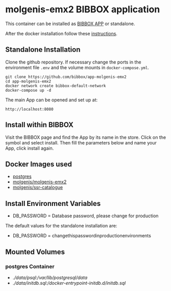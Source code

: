 # molgenis-emx2 BIBBOX application

This container can be installed as [BIBBOX APP](https://bibbox.readthedocs.io/en/latest/ "BIBBOX App Store") or standalone. 

After the docker installation follow these [instructions](INSTALL-APP.md).

## Standalone Installation 

Clone the github repository. If necessary change the ports in the environment file `.env` and the volume mounts in `docker-compose.yml`.

```
git clone https://github.com/bibbox/app-molgenis-emx2
cd app-molgenis-emx2
docker network create bibbox-default-network
docker-compose up -d
```

The main App can be opened and set up at:
```
http://localhost:8080
```

## Install within BIBBOX

Visit the BIBBOX page and find the App by its name in the store. Click on the symbol and select install. Then fill the parameters below and name your App, click install again.

## Docker Images used
  - [postgres](https://hub.docker.com/r/postgres) 
  - [molgenis/molgenis-emx2](https://hub.docker.com/r/molgenis/molgenis-emx2) 
  - [molgenis/ssr-catalogue](https://hub.docker.com/r/molgenis/ssr-catalogue) 


 
## Install Environment Variables
  - DB_PASSWORD = Database password, please change for production

  
The default values for the standalone installation are:
  - DB_PASSWORD = changethispasswordinproductionenvironments

  
## Mounted Volumes
### postgres Container
  - *./data/psql:/var/lib/postgresql/data*
  - *./data/initdb.sql:/docker-entrypoint-initdb.d/initdb.sql*

